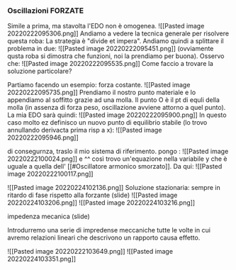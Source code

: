 ### Oscillazioni FORZATE
Simile a prima, ma stavolta l'EDO non è omogenea.
![[Pasted image 20220222095306.png]]
Andiamo a vedere la tecnica generale per risolvere questa roba:
La strategia è "divide et impera". Andiamo quindi a splittare il problema in due:
![[Pasted image 20220222095451.png]]
(ovviamente qusta roba si dimostra che funzioni, noi la prendiamo per buona).
Osservo che:
![[Pasted image 20220222095535.png]]
Come faccio a trovare la soluzione particolare?

Partiamo facendo un esempio: forza costante.
![[Pasted image 20220222095735.png]]
Prendiamo il nostro punto materiale e lo appendiamo al soffitto grazie ad una molla.
Il punto O è il pt di equli della molla (in assenza di forza peso, oscillazione avviene attorno a quel punto).
La mia EDO sarà quindi:
![[Pasted image 20220222095900.png]]
In questo caso molto ez definisco un nuovo punto di equilibrio stabile (lo trovo annullando derivacta prima risp a x):
![[Pasted image 20220222095946.png]]

di consegurnza, traslo il mio sistema di riferimento. pongo :
![[Pasted image 20220222100024.png]]
e ^^ così trovo un'equazione nella variabile y che è uguale a quella dell' [[#Oscillatore armonico smorzato]].  Da qui:
![[Pasted image 20220222100117.png]]

![[Pasted image 20220224102136.png]]
Soluzione stazionaria: sempre in ritardo di fase rispetto alla forzante (slide)
![[Pasted image 20220224103206.png]]
![[Pasted image 20220224103216.png]]

impedenza mecanica (slide)

Introdurremo una serie di impredense meccaniche tutte le volte in cui avremo relazioni lineari che descrivono un rapporto causa effetto.

![[Pasted image 20220222103649.png]]
![[Pasted image 20220224103351.png]]